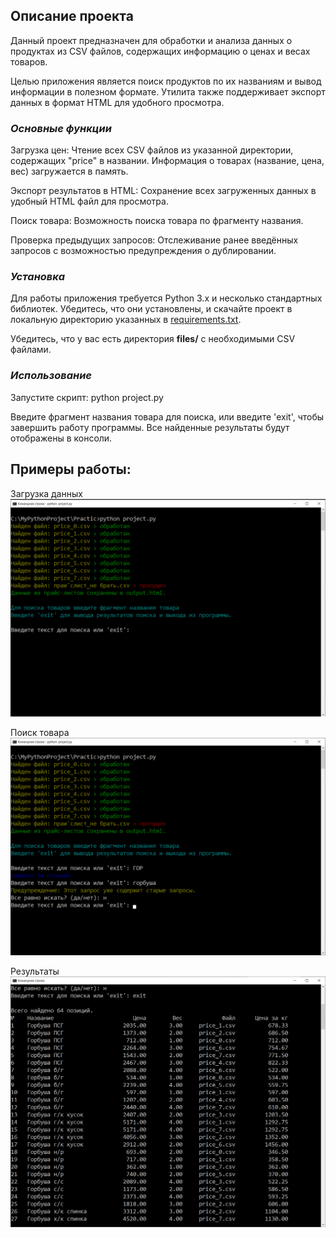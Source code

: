 ## Описание проекта

Данный проект предназначен для обработки и анализа данных о продуктах из CSV файлов, содержащих информацию о ценах и весах товаров. 

Целью приложения является поиск продуктов по их названиям и вывод информации в полезном формате. Утилита также поддерживает экспорт данных в формат HTML для удобного просмотра.


### _Основные функции_

Загрузка цен: Чтение всех CSV файлов из указанной директории, содержащих "price" в названии. Информация о товарах (название, цена, вес) загружается в память.

Экспорт результатов в HTML: Сохранение всех загруженных данных в удобный HTML файл для просмотра.

Поиск товара: Возможность поиска товара по фрагменту названия.

Проверка предыдущих запросов: Отслеживание ранее введённых запросов с возможностью предупреждения о дублировании.


### _Установка_

Для работы приложения требуется Python 3.x и несколько стандартных библиотек. Убедитесь, что они установлены, и скачайте проект в локальную директорию указанных в [requirements.txt](requirements.txt).

Убедитесь, что у вас есть директория **files/** с необходимыми CSV файлами.

### _Использование_

Запустите скрипт: python project.py

Введите фрагмент названия товара для поиска, или введите 'exit', чтобы завершить работу программы.
Все найденные результаты будут отображены в консоли.


## Примеры работы:

Загрузка данных
![start.png](screenshots%2Fstart.png)

Поиск товара
![search.png](screenshots%2Fsearch.png)

Результаты
![result.png](screenshots%2Fresult.png)
